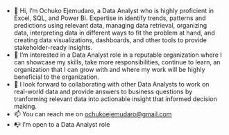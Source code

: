 - 👋 Hi, I’m Ochuko Ejemudaro, a Data Analyst who is highly proficient in Excel, SQL, and Power Bi. Expertise in identify trends, patterns and predictions using relevant data, managing data retrieval, organizing data, interpreting data in different ways to fit the problem at hand, and creating data visualizations, dashboards, and other tools to provide stakeholder-ready insights.
- 👀 I’m interested in a Data Analyst role in a reputable organization where I can showcase my skills, take more responsibilities, continue to learn, an organization that I can grow with and where my work will be highly beneficial to the organization.
- 👯 I look forward to collaborating with other Data Analysts to work on real-world data and provide answers to business questions by tranforming relevant data into actionable insight that informed decision making.
- 📫 You can reach me on ochukoejemudaro@gmail.com
- 📭 I’m open to a Data Analyst role

<!---
OchukoEjemudaro/OchukoEjemudaro is a ✨ special ✨ repository because its `README.md` (this file) appears on your GitHub profile.
You can click the Preview link to take a look at your changes.
--->

